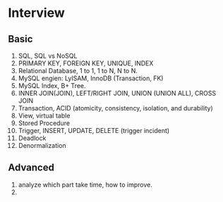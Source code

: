 # Interview

## Basic 
1. SQL, SQL vs NoSQL
2. PRIMARY KEY, FOREIGN KEY, UNIQUE, INDEX
3. Relational Database, 1 to 1, 1 to N, N to N.
4. MySQL engien: LyISAM, InnoDB (Transaction, FK)
5. MySQL Index, B+ Tree.
6. INNER JOIN(JOIN), LEFT/RIGHT JOIN, UNION (UNION ALL), CROSS JOIN
7. Transaction, ACID (atomicity, consistency, isolation, and durability)
8. View, virtual table
9. Stored Procedure
10. Trigger, INSERT, UPDATE, DELETE (trigger incident)
11. Deadlock
12. Denormalization

## Advanced
1. analyze which part take time, how to improve.
2. 